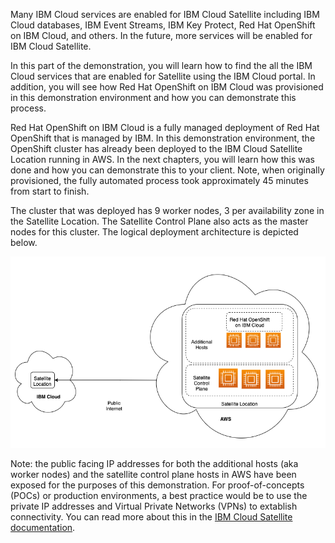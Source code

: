 Many IBM Cloud services are enabled for IBM Cloud Satellite including IBM Cloud databases, IBM Event Streams, IBM Key Protect, Red Hat OpenShift on IBM Cloud, and others. In the future, more services will be enabled for IBM Cloud Satellite.

In this part of the demonstration, you will learn how to find the all the IBM Cloud services that are enabled for Satellite using the IBM Cloud portal.  In addition, you will see how Red Hat OpenShift on IBM Cloud was provisioned in this demonstration environment and how you can demonstrate this process.

Red Hat OpenShift on IBM Cloud is a fully managed deployment of Red Hat OpenShift that is managed by IBM. In this demonstration environment, the OpenShift cluster has already been deployed to the IBM Cloud Satellite Location running in AWS. In the next chapters, you will learn how this was done and how you can demonstrate this to your client. Note, when originally provisioned, the fully automated process took approximately 45 minutes from start to finish.

The cluster that was deployed has 9 worker nodes, 3 per availability zone in the Satellite Location. The Satellite Control Plane also acts as the master nodes for this cluster. The logical deployment architecture is depicted below.

![](_attachments/SatelliteDemoSketch-DeploymentArchitectureIncludingROKS.png)

Note: the public facing IP addresses for both the additional hosts (aka worker nodes) and the satellite control plane hosts in AWS have been exposed for the purposes of this demonstration. For proof-of-concepts (POCs) or production environments, a best practice would be to use the private IP addresses and Virtual Private Networks (VPNs) to extablish connectivity. You can read more about this in the <a href="https://cloud.ibm.com/docs/satellite?topic=satellite-getting-started" target="_blank">IBM Cloud Satellite documentation</a>.
